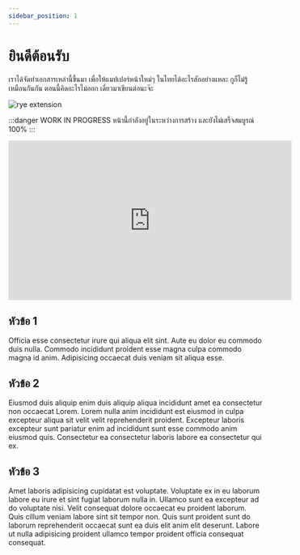```yaml
---
sidebar_position: 1
---
```


# ยินดีต้อนรับ
เราได้จัดทำเอกสารเหล่านี้ขึ้นมา เพื่อให้แมปเปอร์หน้าใหม่ๆ ในไทยได้อะไรสักอย่างแหละ กูก็ไม่รู้เหมือนกันกัน ตอนนี้คิดอะไรไม่ออก เดี๋ยวมาเขียนต่อนะจ๊ะ

![rye extension](https://cdn.discordapp.com/attachments/531833851375386634/1061735180840206360/image.png)

:::danger WORK IN PROGRESS
หน้านี้กำลังอยู่ในระหว่างการสร้าง และยังไม่เสร็จสมบูรณ์ 100%
:::

<iframe
  width="560"
  height="315"
  src="https://www.youtube.com/embed/O5PBMu-eM1A?si=5LLxmmM3souYMAXH"
  title="YouTube video player"
  frameborder="0"
  allow="accelerometer; autoplay; clipboard-write; encrypted-media; gyroscope; picture-in-picture; web-share"
  referrerpolicy="strict-origin-when-cross-origin"
  allowfullscreen
></iframe>

## หัวข้อ 1
Officia esse consectetur irure qui aliqua elit sint. Aute eu dolor eu commodo duis nulla. Commodo incididunt proident esse magna culpa commodo magna id anim. Adipisicing occaecat duis veniam sit aliqua esse.

## หัวข้อ 2
Eiusmod duis aliquip enim duis aliquip aliqua incididunt amet ea consectetur non occaecat Lorem. Lorem nulla anim incididunt est eiusmod in culpa excepteur aliqua sit velit velit reprehenderit proident. Excepteur laboris excepteur sunt pariatur enim ad incididunt sunt esse commodo anim eiusmod quis. Consectetur ea consectetur laboris labore ea consectetur qui ex.

## หัวข้อ 3
Amet laboris adipisicing cupidatat est voluptate. Voluptate ex in eu laborum labore eu irure et sint fugiat laborum nulla in. Ullamco sunt ea excepteur ad do voluptate nisi. Velit consequat dolore occaecat eu proident laborum. Quis cillum veniam labore sint sit tempor non. Quis sunt proident sunt do laborum reprehenderit occaecat sunt ea duis elit anim elit deserunt. Labore ut nulla adipisicing proident ullamco tempor proident officia consequat consequat.
